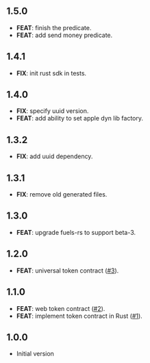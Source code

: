 ## 1.5.0

 - **FEAT**: finish the predicate.
 - **FEAT**: add send money predicate.

## 1.4.1

 - **FIX**: init rust sdk in tests.

## 1.4.0

 - **FIX**: specify uuid version.
 - **FEAT**: add ability to set apple dyn lib factory.

## 1.3.2

 - **FIX**: add uuid dependency.

## 1.3.1

 - **FIX**: remove old generated files.

## 1.3.0

 - **FEAT**: upgrade fuels-rs to support beta-3.

## 1.2.0

 - **FEAT**: universal token contract ([#3](https://github.com/Fuelet/fuelet-contracts/issues/3)).

## 1.1.0

 - **FEAT**: web token contract ([#2](https://github.com/Fuelet/fuelet-contracts/issues/2)).
 - **FEAT**: implement token contract in Rust ([#1](https://github.com/Fuelet/fuelet-contracts/issues/1)).

## 1.0.0

- Initial version
